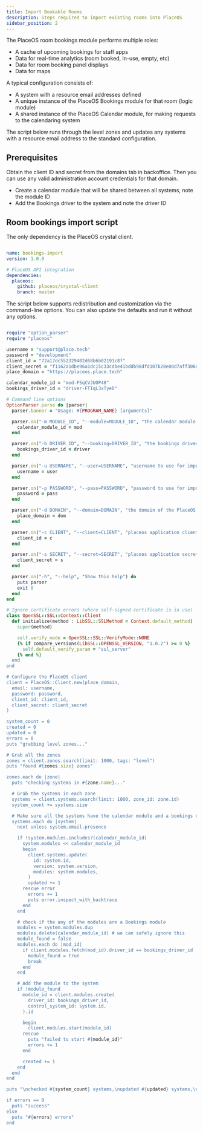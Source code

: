 ```yaml
---
title: Import Bookable Rooms
description: Steps required to import existing rooms into PlaceOS
sidebar_position: 2
---
```


The PlaceOS room bookings module performs multiple roles:
  * A cache of upcoming bookings for staff apps
  * Data for real-time analytics (room booked, in-use, empty, etc)
  * Data for room booking panel displays
  * Data for maps

A typical configuration consists of:
  * A system with a resource email addresses defined
  * A unique instance of the PlaceOS Bookings module for that room (logic module)
  * A shared instance of the PlaceOS Calendar module, for making requests to the calendaring system

The script below runs through the level zones and updates any systems with a resource email address to the standard configuration.


## Prerequisites

Obtain the client ID and secret from the domains tab in backoffice.
Then you can use any valid administration account credentials for that domain.

  * Create a calendar module that will be shared between all systems, note the module ID
  * Add the Bookings driver to the system and note the driver ID


## Room bookings import script

The only dependency is the PlaceOS crystal client.

```yml

name: bookings-import
version: 1.0.0

# PlaceOS API integration
dependencies:
  placeos:
    github: placeos/crystal-client
    branch: master


```

The script below supports redistribution and customization via the command-line options.
You can also update the defaults and run it without any options.

```ruby

require "option_parser"
require "placeos"

username = "support@place.tech"
password = "development"
client_id = "72a17dc552329402d68b6b02191c8f"
client_secret = "f1162a1dbe96a1dc15c33cdbe41bddb98dfd107b28e00d7aff306db60d454c8a6a507c"
place_domain = "https://placeos.place.tech"

calendar_module_id = "mod-FSqCVJUOP48"
bookings_driver_id = "driver-FTIqL3xTyeD"

# Command line options
OptionParser.parse do |parser|
  parser.banner = "Usage: #{PROGRAM_NAME} [arguments]"

  parser.on("-m MODULE_ID", "--module=MODULE_ID", "the calendar module id to be shared in all bookable spaces") do |mod|
    calendar_module_id = mod
  end

  parser.on("-b DRIVER_ID", "--booking=DRIVER_ID", "the bookings driver that we want in each room") do |driver|
    bookings_driver_id = driver
  end

  parser.on("-u USERNAME", "--user=USERNAME", "username to use for import") do |user|
    username = user
  end

  parser.on("-p PASSWORD", "--pass=PASSWORD", "password to use for import") do |pass|
    password = pass
  end

  parser.on("-d DOMAIN", "--domain=DOMAIN", "the domain of the PlaceOS server") do |dom|
    place_domain = dom
  end

  parser.on("-c CLIENT", "--client=CLIENT", "placeos application client") do |c|
    client_id = c
  end

  parser.on("-s SECRET", "--secret=SECRET", "placeos application secret") do |s|
    client_secret = s
  end

  parser.on("-h", "--help", "Show this help") do
    puts parser
    exit 0
  end
end

# Ignore certificate errors (where self-signed certificate is in use)
class OpenSSL::SSL::Context::Client
  def initialize(method : LibSSL::SSLMethod = Context.default_method)
    super(method)

    self.verify_mode = OpenSSL::SSL::VerifyMode::NONE
    {% if compare_versions(LibSSL::OPENSSL_VERSION, "1.0.2") >= 0 %}
      self.default_verify_param = "ssl_server"
    {% end %}
  end
end

# Configure the PlaceOS client
client = PlaceOS::Client.new(place_domain,
  email: username,
  password: password,
  client_id: client_id,
  client_secret: client_secret
)

system_count = 0
created = 0
updated = 0
errors = 0
puts "grabbing level zones..."

# Grab all the zones
zones = client.zones.search(limit: 1000, tags: "level")
puts "found #{zones.size} zones"

zones.each do |zone|
  puts "checking systems in #{zone.name}..."

  # Grab the systems in each zone
  systems = client.systems.search(limit: 1000, zone_id: zone.id)
  system_count += systems.size

  # Make sure all the systems have the calendar module and a bookings driver - if email set
  systems.each do |system|
    next unless system.email.presence

    if !system.modules.includes?(calendar_module_id)
      system.modules << calendar_module_id
      begin
        client.systems.update(
          id: system.id,
          version: system.version,
          modules: system.modules,
        )
        updated += 1
      rescue error
        errors += 1
        puts error.inspect_with_backtrace
      end
    end

    # check if the any of the modules are a Bookings module
    modules = system.modules.dup
    modules.delete(calendar_module_id) # we can safely ignore this
    module_found = false
    modules.each do |mod_id|
      if client.modules.fetch(mod_id).driver_id == bookings_driver_id
        module_found = true
        break
      end
    end

    # Add the module to the system
    if !module_found
      module_id = client.modules.create(
        driver_id: bookings_driver_id,
        control_system_id: system.id,
      ).id

      begin
        client.modules.start(module_id)
      rescue
        puts "failed to start #{module_id}"
        errors += 1
      end

      created += 1
    end
  end
end

puts "\nchecked #{system_count} systems,\nupdated #{updated} systems,\ncreated #{created} modules."

if errors == 0
  puts "success"
else
  puts "#{errors} errors"
end

```
